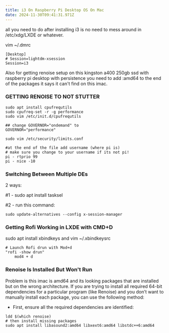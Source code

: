 ```yaml
---
title: i3 On Raspberry Pi Desktop OS On Mac
date: 2024-11-30T09:41:31.971Z
---
```



a﻿ll you need to do after installing i3 is no need to mess around in /etc/xdg/LXDE or whatever.

v﻿im ~/.dmrc

```
[Desktop]
# Session=lightdm-xsession
Session=i3
```

A﻿lso for getting renoise setup on this kingston a400 250gb ssd with raspberry pi desktop with persistence you need to add :amd64 to the end of the packages it says it can't find on this imac.

### G﻿ETTING RENOISE TO NOT STUTTER

```
sudo apt install cpufrequtils
sudo cpufreq-set -r -g performance
sudo vim /etc/init.d/cpufrequtils

## change GOVERNOR="ondemand" to
GOVERNOR="performance"

sudo vim /etc/security/limits.conf

#at the end of the file add username (where pi is)
# make sure you change to your username if its not pi!
pi - rtprio 99
pi - nice -10
```

### Switching Between Multiple DEs

2 ways:

\#1 - sudo apt install tasksel

\#2 - run this command:

```
sudo update-alternatives --config x-session-manager
```

### Getting Rofi Working in LXDE with CMD+D

sudo apt install xbindkeys and vim ~/.xbindkeysrc

```
# Launch Rofi drun with Mod+d
"rofi -show drun"
    mod4 + d
```

### R﻿enoise Is Installed But Won't Run

P﻿roblem is this imac is amd64 and its looking packages that are installed but on the wrong architecture. If you are trying to install all required 64-bit dependencies for a particular program (like Renoise) and you don’t want to manually install each package, you can use the following method:

*  First, ensure all the required dependencies are identified:

  ```
  ldd $(which renoise)
  # then install missing packages
  sudo apt install libasound2:amd64 libxext6:amd64 libstdc++6:amd64
  ```